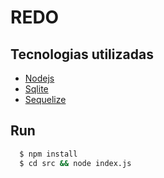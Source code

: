 # REDO

## Tecnologias utilizadas

* [Nodejs](https://nodejs.org/en/)
* [Sqlite](https://www.sqlite.org/index.html)
* [Sequelize](https://sequelize.org/)


## Run
  ```bash
    $ npm install
    $ cd src && node index.js
  ```